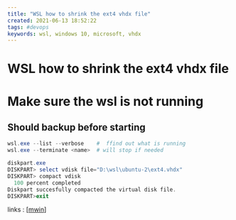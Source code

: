```yaml
---
title: "WSL how to shrink the ext4 vhdx file"
created: 2021-06-13 18:52:22
tags: #devops
keywords: wsl, windows 10, microsoft, vhdx
---
```


# WSL how to shrink the ext4 vhdx file

# **Make sure the wsl is not running**

## Should backup before starting

```powershell
wsl.exe --list --verbose  	#  ffind out what is running
wsl.exe --terminate <name>	# will stop if needed
```

```powershell
diskpart.exe
DISKPART> select vdisk file="D:\wsl\ubuntu-2\ext4.vhdx"
DISKPART> compact vdisk
  100 percent completed
Diskpart succesfully compacted the virtual disk file.
DISKPART>exit
```

links
: [[mwin]]



[//begin]: # "Autogenerated link references for markdown compatibility"
[mwin]: mwin.md "Mwin"
[//end]: # "Autogenerated link references"
